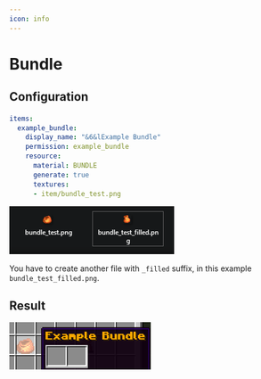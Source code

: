 ```yaml
---
icon: info
---
```


# Bundle

## Configuration

```yaml
items:
  example_bundle:
    display_name: "&6&lExample Bundle"
    permission: example_bundle
    resource:
      material: BUNDLE
      generate: true
      textures:
      - item/bundle_test.png
```

<div align="left"><img src="assets/images/image (203).png" alt="" /></div>

You have to create another file with `_filled` suffix, in this example `bundle_test_filled.png`.

## Result

![](<assets/images/image (200).png>)